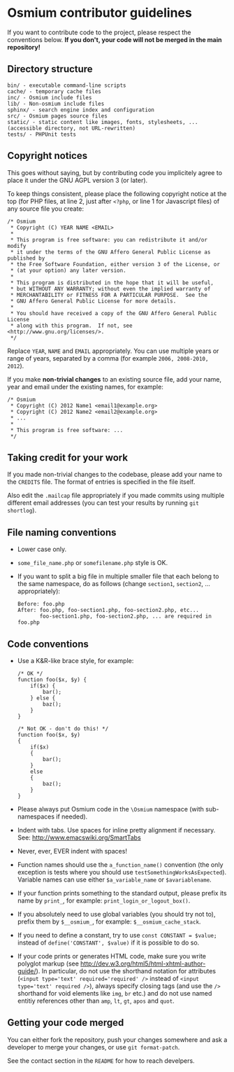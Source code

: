 Osmium contributor guidelines
=============================

If you want to contribute code to the project, please respect the
conventions below. **If you don't, your code will not be merged in the
main repository!**

Directory structure
-------------------

~~~~
bin/ - executable command-line scripts
cache/ - temporary cache files
inc/ - Osmium include files
lib/ - Non-osmium include files
sphinx/ - search engine index and configuration
src/ - Osmium pages source files
static/ - static content like images, fonts, stylesheets, ... (accessible directory, not URL-rewritten)
tests/ - PHPUnit tests
~~~~

Copyright notices
-----------------

This goes without saying, but by contributing code you implicitely
agree to place it under the GNU AGPL version 3 (or later).

To keep things consistent, please place the following copyright notice
at the top (for PHP files, at line 2, just after `<?php`, or line 1
for Javascript files) of any source file you create:

~~~~
/* Osmium
 * Copyright (C) YEAR NAME <EMAIL>
 *
 * This program is free software: you can redistribute it and/or modify
 * it under the terms of the GNU Affero General Public License as published by
 * the Free Software Foundation, either version 3 of the License, or
 * (at your option) any later version.
 *
 * This program is distributed in the hope that it will be useful,
 * but WITHOUT ANY WARRANTY; without even the implied warranty of
 * MERCHANTABILITY or FITNESS FOR A PARTICULAR PURPOSE.  See the
 * GNU Affero General Public License for more details.
 *
 * You should have received a copy of the GNU Affero General Public License
 * along with this program.  If not, see <http://www.gnu.org/licenses/>.
 */
~~~~

Replace `YEAR`, `NAME` and `EMAIL` appropriately. You can use multiple
years or range of years, separated by a comma (for example `2006,
2008-2010, 2012`).

If you make **non-trivial changes** to an existing source file, add
your name, year and email under the existing names, for example:

~~~~
/* Osmium
 * Copyright (C) 2012 Name1 <email1@example.org>
 * Copyright (C) 2012 Name2 <email2@example.org>
 * ...
 *
 * This program is free software: ...
 */
~~~~

Taking credit for your work
---------------------------

If you made non-trivial changes to the codebase, please add your name
to the `CREDITS` file. The format of entries is specified in the file
itself.

Also edit the `.mailcap` file appropriately if you made commits using
multiple different email addresses (you can test your results by
running `git shortlog`).

File naming conventions
-----------------------

* Lower case only.

* `some_file_name.php` or `somefilename.php` style is OK.

* If you want to split a big file in multiple smaller file that each
  belong to the same namespace, do as follows (change `section1`,
  `section2`, ... appropriately):

  ~~~~
  Before: foo.php
  After: foo.php, foo-section1.php, foo-section2.php, etc...
         foo-section1.php, foo-section2.php, ... are required in foo.php
  ~~~~

Code conventions
----------------

* Use a K&R-like brace style, for example:
  ~~~~
  /* OK */
  function foo($x, $y) {
      if($x) {
          bar();
      } else {
          baz();
      }
  }

  /* Not OK - don't do this! */
  function foo($x, $y)
  {
      if($x)
      {
          bar();
      }
      else
      {
          baz();
      }
  } 
   ~~~~

* Please always put Osmium code in the `\Osmium` namespace (with
  sub-namespaces if needed).

* Indent with tabs. Use spaces for inline pretty alignment if
  necessary. See: http://www.emacswiki.org/SmartTabs

* Never, ever, EVER indent with spaces!

* Function names should use the `a_function_name()` convention (the
  only exception is tests where you should use
  `testSomethingWorksAsExpected`). Variable names can use either
  `$a_variable_name` or `$avariablename`.

* If your function prints something to the standard output, please
  prefix its name by `print_`, for example:
  `print_login_or_logout_box()`.

* If you absolutely need to use global variables (you should try not
  to), prefix them by `$__osmium_`, for example:
  `$__osmium_cache_stack`.

* If you need to define a constant, try to use `const CONSTANT =
  $value;` instead of `define('CONSTANT', $value)` if it is possible
  to do so.

* If your code prints or generates HTML code, make sure you write
  polyglot markup (see
  http://dev.w3.org/html5/html-xhtml-author-guide/). In particular, do
  not use the shorthand notation for attributes (`<input type='text'
  required='required' />` instead of `<input type='text' required
  />`), always specify closing tags (and use the `/>` shorthand for
  void elements like `img`, `br` etc.) and do not use named entitiy
  references other than `amp`, `lt`, `gt`, `apos` and `quot`.

Getting your code merged
------------------------

You can either fork the repository, push your changes somewhere and
ask a developer to merge your changes, or use `git format-patch`.

See the contact section in the `README` for how to reach develpers.
